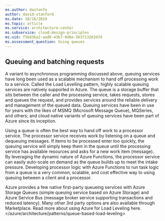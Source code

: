 ```yaml
---
ms.author: dastanfo
author: david-stanford
ms.date: 10/16/2019
ms.topic: article
ms.service: architecture-center
ms.subservice: cloud-design-principles
ms.uid: f5b436a2-aad6-43b7-9d6e-563713263d7d
ms.assessment_question: Using queues
---
```

## Queuing and batching requests

A variant to asynchronous programming discussed above, queuing services have long been used as a scalable mechanism to hand off processing work to a service. Called the Load Levelling pattern, highly scalable queuing services are natively supported in Azure. The queue is a storage buffer that sits between the caller and the processing service, takes requests, stores and queues the request, and provides services around the reliable delivery and management of the queued data. Queuing services have been in use for years with the likes of MSMQ (Microsoft Message Queue), MQSeries, and others; and cloud native  variants of queuing services have been part of Azure since its inception.

Using a queue is often the best way to hand off work to a processor service. The processor service receives work by listening on a queue and dequeuing messages. If items to be processed enter too quickly, the queuing service will simply keep them in the queue until the processing service has available resources and asks for a new work item (message). By leveraging the dynamic nature of Azure Functions, the processor service can easily auto-scale on demand as the queue builds up to meet the intake pressure. Developing processor logic with Azure Functions to run task logic from a queue is a very common, scalable, and cost effective way to using queuing between a client and a processor.  

Azure provides a few native first-party queueing services with Azure Storage Queues (simple queuing service based on Azure Storage) and Azure Service Bus (message broker service supporting transactions and reduced latency). Many other 3rd party options are also available through Marketplace. Read more about using Azure for Load Leveling here. </azure/architecture/patterns/queue-based-load-leveling>
